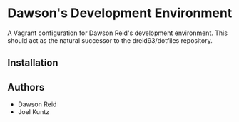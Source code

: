 
# Dawson's Development Environment

A Vagrant configuration for Dawson Reid's development environment. This should act as the 
natural successor to the dreid93/dotfiles repository.

## Installation

## Authors 

- Dawson Reid
- Joel Kuntz
